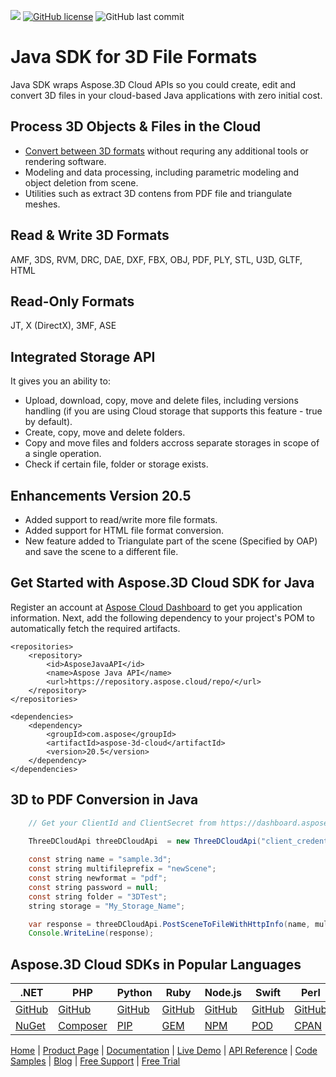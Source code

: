 ![](https://img.shields.io/badge/REST%20API-v3.0-lightgrey) [![GitHub license](https://img.shields.io/github/license/aspose-3d-cloud/aspose-3d-cloud-java)](https://github.com/aspose-3d-cloud/aspose-3d-cloud-java/blob/master/LICENSE) ![GitHub last commit](https://img.shields.io/github/last-commit/Aspose-3D-Cloud/aspose-3d-cloud-java)

# Java SDK for 3D File Formats

Java SDK wraps Aspose.3D Cloud APIs so you could create, edit and convert 3D files in your cloud-based Java applications with zero initial cost.

## Process 3D Objects & Files in the Cloud

- [Convert between 3D formats](https://docs.aspose.cloud/3d/converting-between-formats-using-aspose-3d-cloud/) without requring any additional tools or rendering software.
- Modeling and data processing, including parametric modeling and object deletion from scene.
- Utilities such as extract 3D contens from PDF file and triangulate meshes.

## Read & Write 3D Formats

AMF, 3DS, RVM, DRC, DAE, DXF, FBX, OBJ, PDF, PLY, STL, U3D, GLTF, HTML

## Read-Only Formats

JT, X (DirectX), 3MF, ASE

## Integrated Storage API

It gives you an ability to:

- Upload, download, copy, move and delete files, including versions handling (if you are using Cloud storage that supports this feature - true by default).
- Create, copy, move and delete folders.
- Copy and move files and folders accross separate storages in scope of a single operation.
- Check if certain file, folder or storage exists.

## Enhancements Version 20.5
- Added support to read/write more file formats.
- Added support for HTML file format conversion.
- New feature added to Triangulate part of the scene (Specified by OAP) and save the scene to a different file.

## Get Started with Aspose.3D Cloud SDK for Java

Register an account at [Aspose Cloud Dashboard](https://dashboard.aspose.cloud/#/apps) to get you application information. Next, add the following dependency to your project's POM to automatically fetch the required artifacts.

```
<repositories>
    <repository>
        <id>AsposeJavaAPI</id>
        <name>Aspose Java API</name>
        <url>https://repository.aspose.cloud/repo/</url>
    </repository>
</repositories>
```
```
<dependencies>
    <dependency>
        <groupId>com.aspose</groupId>
        <artifactId>aspose-3d-cloud</artifactId>
        <version>20.5</version>
    </dependency>
</dependencies>
```

## 3D to PDF Conversion in Java

```java
	// Get your ClientId and ClientSecret from https://dashboard.aspose.cloud (free registration required).
	
	ThreeDCloudApi threeDCloudApi  = new ThreeDCloudApi("client_credentials", "MY_CLIENT_ID", "MY_CLIENT_SECRET");

	const string name = "sample.3d";
	const string multifileprefix = "newScene";
	const string newformat = "pdf";
	const string password = null;
	const string folder = "3DTest";
	string storage = "My_Storage_Name";

	var response = threeDCloudApi.PostSceneToFileWithHttpInfo(name, multifileprefix, newformat, password, folder, storage);
	Console.WriteLine(response);
```

## Aspose.3D Cloud SDKs in Popular Languages

| .NET | PHP | Python | Ruby | Node.js | Swift | Perl | GO |
|---|---|---|---|---|---|---|---|
| [GitHub](https://github.com/aspose-3d-cloud/aspose-3d-cloud-dotnet) | [GitHub](https://github.com/Aspose-3D-Cloud/aspose-3d-cloud-php) | [GitHub](https://github.com/Aspose-3D-Cloud/aspose-3d-cloud-python) | [GitHub](https://github.com/Aspose-3D-Cloud/aspose-3d-cloud-ruby)  | [GitHub](https://github.com/Aspose-3D-Cloud/aspose-3d-cloud-node) | [GitHub](https://github.com/aspose-3d-cloud/aspose-3d-cloud-swift) | [GitHub](https://github.com/Aspose-3D-Cloud/aspose-3d-cloud-perl) | [GitHub](https://github.com/Aspose-3D-Cloud/aspose-3d-cloud-go) |
| [NuGet](https://www.nuget.org/packages/Aspose.3D-Cloud/) | [Composer](https://packagist.org/packages/aspose/3d-sdk-php) | [PIP](https://pypi.org/project/aspose3dcloud/) | [GEM](https://rubygems.org/gems/aspose_3d_cloud)  | [NPM](https://www.npmjs.com/package/aspose3dcloud) | [POD](https://cocoapods.org/pods/Aspose3DCloud) |  [CPAN](https://metacpan.org/release/AsposeThreeDCloud-ThreeDCloudApi) | [GO](https://pkg.go.dev/github.com/Aspose-3D-Cloud/aspose-3d-cloud-go/v20?tab=overview) |

[Home](https://www.aspose.cloud) | [Product Page](https://products.aspose.cloud/3d/java) | [Documentation](https://docs.aspose.cloud/3d/) | [Live Demo](https://products.aspose.app/3d/family) | [API Reference](https://apireference.aspose.cloud/3d/) | [Code Samples](https://github.com/Aspose-3D-Cloud/aspose-3D-cloud-java/tree/master/src/test/java/com/aspose/cloud/threed/api) | [Blog](https://blog.aspose.cloud/category/3d/) | [Free Support](https://forum.aspose.cloud/c/3d) | [Free Trial](https://dashboard.aspose.cloud/#/apps)
